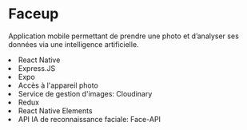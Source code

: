 # Faceup
Application mobile permettant de prendre une photo et d’analyser ses données via une intelligence artificielle.
<br>
<li>React Native</li>
<li>Express.JS</li>
<li>Expo</li>
<li>Accès à l'appareil photo</li>
<li>Service de gestion d'images: Cloudinary</li>
<li>Redux</li>
<li>React Native Elements</li>
<li>API IA de reconnaissance faciale: Face-API</li>
